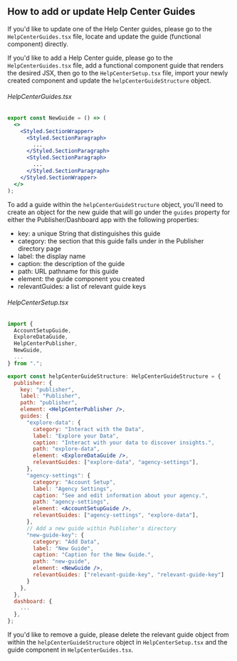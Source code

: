 ## How to add or update Help Center Guides

If you'd like to update one of the Help Center guides, please go to the `HelpCenterGuides.tsx` file, locate and update the guide (functional component) directly.

If you'd like to add a Help Center guide, please go to the `HelpCenterGuides.tsx` file, add a functional component guide that renders the desired JSX, then go to the `HelpCenterSetup.tsx` file, import your newly created component and update the `helpCenterGuideStructure` object.

###### HelpCenterGuides.tsx

```jsx
export const NewGuide = () => (
  <>
    <Styled.SectionWrapper>
      <Styled.SectionParagraph>
        ...
      </Styled.SectionParagraph>
      <Styled.SectionParagraph>
        ...
      </Styled.SectionParagraph>
    </Styled.SectionWrapper>
  </>
);
```

To add a guide within the `helpCenterGuideStructure` object, you'll need to create an object for the new guide that will go under the `guides` property for either the Publisher/Dashboard app with the following properties:

 * key: a unique String that distinguishes this guide
 * category: the section that this guide falls under in the Publisher directory page
 * label: the display name
 * caption: the description of the guide
 * path: URL pathname for this guide
 * element: the guide component you created
 * relevantGuides: a list of relevant guide keys

###### HelpCenterSetup.tsx
```jsx
import {
  AccountSetupGuide,
  ExploreDataGuide,
  HelpCenterPublisher,
  NewGuide,
  ...
} from ".";

export const helpCenterGuideStructure: HelpCenterGuideStructure = {
  publisher: {
    key: "publisher",
    label: "Publisher",
    path: "publisher",
    element: <HelpCenterPublisher />,
    guides: {
      "explore-data": {
        category: "Interact with the Data",
        label: "Explore your Data",
        caption: "Interact with your data to discover insights.",
        path: "explore-data",
        element: <ExploreDataGuide />,
        relevantGuides: ["explore-data", "agency-settings"],
      },
      "agency-settings": {
        category: "Account Setup",
        label: "Agency Settings",
        caption: "See and edit information about your agency.",
        path: "agency-settings",
        element: <AccountSetupGuide />,
        relevantGuides: ["agency-settings", "explore-data"],
      },
      // Add a new guide within Publisher's directory
      "new-guide-key": {
        category: "Add Data",
        label: "New Guide",
        caption: "Caption for the New Guide.",
        path: "new-guide",
        element: <NewGuide />,
        relevantGuides: ["relevant-guide-key", "relevant-guide-key"]
      }
    },
  },
  dashboard: {
    ...
  },
};
```

If you'd like to remove a guide, please delete the relevant guide object from within the `helpCenterGuideStructure` object in `HelpCenterSetup.tsx` and the guide component in `HelpCenterGuides.tsx`.
